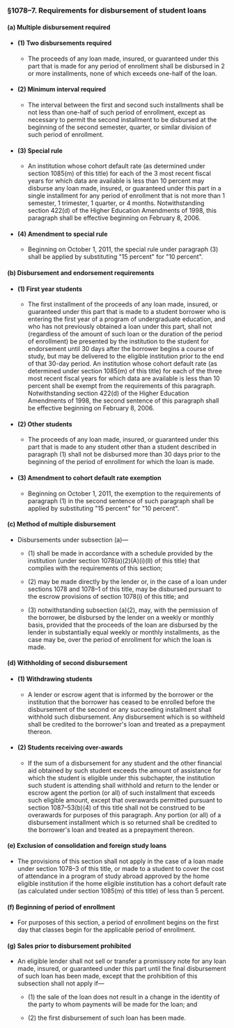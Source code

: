 ### §1078–7. Requirements for disbursement of student loans
#### (a) Multiple disbursement required
* #### (1) Two disbursements required
  * The proceeds of any loan made, insured, or guaranteed under this part that is made for any period of enrollment shall be disbursed in 2 or more installments, none of which exceeds one-half of the loan.

* #### (2) Minimum interval required
  * The interval between the first and second such installments shall be not less than one-half of such period of enrollment, except as necessary to permit the second installment to be disbursed at the beginning of the second semester, quarter, or similar division of such period of enrollment.

* #### (3) Special rule
  * An institution whose cohort default rate (as determined under section 1085(m) of this title) for each of the 3 most recent fiscal years for which data are available is less than 10 percent may disburse any loan made, insured, or guaranteed under this part in a single installment for any period of enrollment that is not more than 1 semester, 1 trimester, 1 quarter, or 4 months. Notwithstanding section 422(d) of the Higher Education Amendments of 1998, this paragraph shall be effective beginning on February 8, 2006.

* #### (4) Amendment to special rule
  * Beginning on October 1, 2011, the special rule under paragraph (3) shall be applied by substituting "15 percent" for "10 percent".

#### (b) Disbursement and endorsement requirements
* #### (1) First year students
  * The first installment of the proceeds of any loan made, insured, or guaranteed under this part that is made to a student borrower who is entering the first year of a program of undergraduate education, and who has not previously obtained a loan under this part, shall not (regardless of the amount of such loan or the duration of the period of enrollment) be presented by the institution to the student for endorsement until 30 days after the borrower begins a course of study, but may be delivered to the eligible institution prior to the end of that 30-day period. An institution whose cohort default rate (as determined under section 1085(m) of this title) for each of the three most recent fiscal years for which data are available is less than 10 percent shall be exempt from the requirements of this paragraph. Notwithstanding section 422(d) of the Higher Education Amendments of 1998, the second sentence of this paragraph shall be effective beginning on February 8, 2006.

* #### (2) Other students
  * The proceeds of any loan made, insured, or guaranteed under this part that is made to any student other than a student described in paragraph (1) shall not be disbursed more than 30 days prior to the beginning of the period of enrollment for which the loan is made.

* #### (3) Amendment to cohort default rate exemption
  * Beginning on October 1, 2011, the exemption to the requirements of paragraph (1) in the second sentence of such paragraph shall be applied by substituting "15 percent" for "10 percent".

#### (c) Method of multiple disbursement
* Disbursements under subsection (a)—

  * (1) shall be made in accordance with a schedule provided by the institution (under section 1078(a)(2)(A)(i)(II) of this title) that complies with the requirements of this section;

  * (2) may be made directly by the lender or, in the case of a loan under sections 1078 and 1078–1 of this title, may be disbursed pursuant to the escrow provisions of section 1078(i) of this title; and

  * (3) notwithstanding subsection (a)(2), may, with the permission of the borrower, be disbursed by the lender on a weekly or monthly basis, provided that the proceeds of the loan are disbursed by the lender in substantially equal weekly or monthly installments, as the case may be, over the period of enrollment for which the loan is made.

#### (d) Withholding of second disbursement
* #### (1) Withdrawing students
  * A lender or escrow agent that is informed by the borrower or the institution that the borrower has ceased to be enrolled before the disbursement of the second or any succeeding installment shall withhold such disbursement. Any disbursement which is so withheld shall be credited to the borrower's loan and treated as a prepayment thereon.

* #### (2) Students receiving over-awards
  * If the sum of a disbursement for any student and the other financial aid obtained by such student exceeds the amount of assistance for which the student is eligible under this subchapter, the institution such student is attending shall withhold and return to the lender or escrow agent the portion (or all) of such installment that exceeds such eligible amount, except that overawards permitted pursuant to section 1087–53(b)(4) of this title shall not be construed to be overawards for purposes of this paragraph. Any portion (or all) of a disbursement installment which is so returned shall be credited to the borrower's loan and treated as a prepayment thereon.

#### (e) Exclusion of consolidation and foreign study loans
* The provisions of this section shall not apply in the case of a loan made under section 1078–3 of this title, or made to a student to cover the cost of attendance in a program of study abroad approved by the home eligible institution if the home eligible institution has a cohort default rate (as calculated under section 1085(m) of this title) of less than 5 percent.

#### (f) Beginning of period of enrollment
* For purposes of this section, a period of enrollment begins on the first day that classes begin for the applicable period of enrollment.

#### (g) Sales prior to disbursement prohibited
* An eligible lender shall not sell or transfer a promissory note for any loan made, insured, or guaranteed under this part until the final disbursement of such loan has been made, except that the prohibition of this subsection shall not apply if—

  * (1) the sale of the loan does not result in a change in the identity of the party to whom payments will be made for the loan; and

  * (2) the first disbursement of such loan has been made.